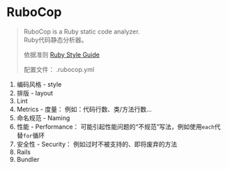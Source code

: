 # RuboCop
> RuboCop is a Ruby static code analyzer.  
> Ruby代码静态分析器。
> 
> 依据准则 [Ruby Style Guide](https://github.com/bbatsov/ruby-style-guide)
> 
> 配置文件： .rubocop.yml

1. 编码风格 - style
2. 排版 - layout
3. Lint
4. Metrics - 度量： 例如：代码行数、类/方法行数...
5. 命名规范 - Naming
6. 性能 - Performance： 可能引起性能问题的“不规范”写法，例如使用`each`代替`for`循环
7. 安全性 - Security： 例如过时不被支持的、即将废弃的方法
8. Rails
9. Bundler

